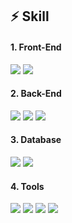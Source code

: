 ## ⚡ Skill 

#### 1. Front-End
<img src="https://img.shields.io/badge/Flutter-02569B?style=flat&logo=Flutter&logoColor=white"> <img src="https://img.shields.io/badge/Dart-0175C2?style=flat&logo=dart&logoColor=white">

#### 2. Back-End
<img src="https://img.shields.io/badge/Python-F8C517?style=flat&logo=Python&logoColor=black">  <img src="https://img.shields.io/badge/C++-452170?style=flat&logo=c%2B%2B&logoColor=white"> <img src="https://img.shields.io/badge/C-8669AE?style=flat&logo=C&logoColor=white">  

#### 3. Database
<img src="https://img.shields.io/badge/MySQL-4479A1?style=flat&logo=MySQL&logoColor=white"> <img src="https://img.shields.io/badge/Firebase-FFCA28?style=flat&logo=Firebase&logoColor=black">

#### 4. Tools
<img src="https://img.shields.io/badge/Git-F05032?style=flat&logo=Git&logoColor=white"> <img src="https://img.shields.io/badge/GitHub-181717?style=flat&logo=GitHub&logoColor=white"> <img src="https://img.shields.io/badge/VS Code-007ACC?style=flat&logo=visualstudiocode&logoColor=white"> <img src="https://img.shields.io/badge/Jupyter-F37626?style=flat&logo=Jupyter&logoColor=white">
